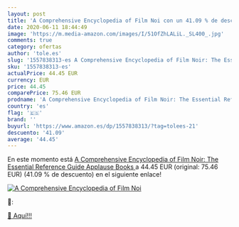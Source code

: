 ```yaml
---
layout: post
title: 'A Comprehensive Encyclopedia of Film Noi con un 41.09 % de descuento'
date: 2020-06-11 18:44:49
image: 'https://m.media-amazon.com/images/I/51OfZhLALiL._SL400_.jpg'
comments: true
category: ofertas
author: 'tole.es'
slug: '1557838313-es A Comprehensive Encyclopedia of Film Noir: The Essential...'
sku: '1557838313-es'
actualPrice: 44.45 EUR
currency: EUR
price: 44.45
comparePrice: 75.46 EUR
prodname: 'A Comprehensive Encyclopedia of Film Noir: The Essential Reference Guide  Applause Books '
country: 'es'
flag: '🇪🇸'
brand: ''
buyurl: 'https://www.amazon.es/dp/1557838313/?tag=tolees-21'
descuento: '41.09'
average: '44.45'
---
```


En este momento está [A Comprehensive Encyclopedia of Film Noir: The Essential Reference Guide  Applause Books ](https://www.amazon.es/dp/1557838313/?tag=tolees-21) a 44.45 EUR (original: 75.46 EUR) (41.09 %  de descuento) en el siguiente enlace!

[![A Comprehensive Encyclopedia of Film Noi](https://m.media-amazon.com/images/I/51OfZhLALiL._SL400_.jpg)](https://www.amazon.es/dp/1557838313/?tag=tolees-21)

🔎:


[🛒 Aquí!!!](https://www.amazon.es/dp/1557838313/?tag=tolees-21)
